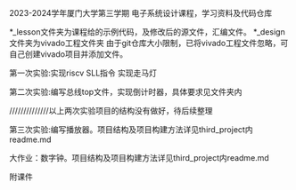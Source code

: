 2023-2024学年厦门大学第三学期 电子系统设计课程，学习资料及代码仓库

*_lesson文件夹为课程给的示例代码，及修改后的源文件，汇编文件。
*_design文件夹为vivado工程文件夹
由于git仓库大小限制，已将vivado工程文件忽略，可自己创建vivado项目并添加文件。

第一次实验:实现riscv SLL指令 实现走马灯

第二次实验:编写总线top文件，实现倒计时器，具体要求见文件夹内

//////////////以上两次实验项目的结构没有做好，待后续整理

第三次实验:编写播放器。项目结构及项目构建方法详见third_project内readme.md

大作业：数字钟。项目结构及项目构建方法详见third_project内readme.md

附课件
